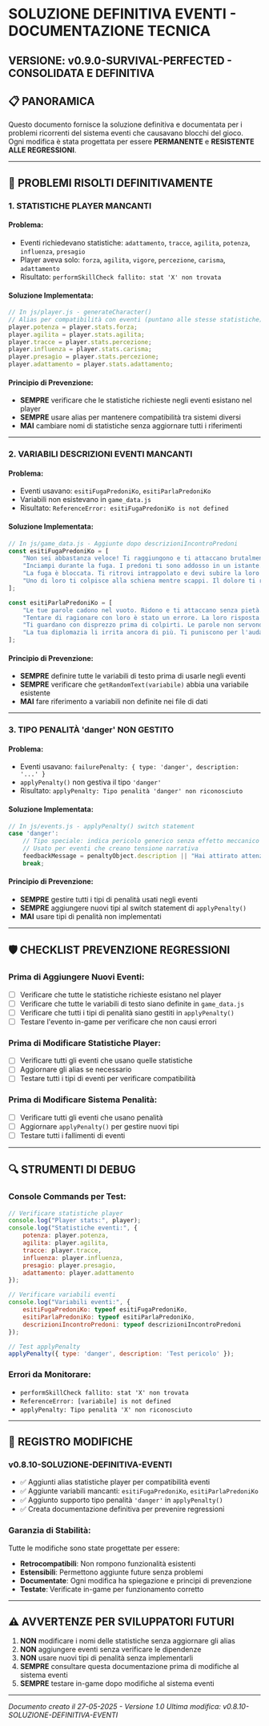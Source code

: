 # SOLUZIONE DEFINITIVA EVENTI - DOCUMENTAZIONE TECNICA
## VERSIONE: v0.9.0-SURVIVAL-PERFECTED - CONSOLIDATA E DEFINITIVA

## 📋 **PANORAMICA**
Questo documento fornisce la soluzione definitiva e documentata per i problemi ricorrenti del sistema eventi che causavano blocchi del gioco. Ogni modifica è stata progettata per essere **PERMANENTE** e **RESISTENTE ALLE REGRESSIONI**.

---

## 🔧 **PROBLEMI RISOLTI DEFINITIVAMENTE**

### **1. STATISTICHE PLAYER MANCANTI**

#### **Problema:**
- Eventi richiedevano statistiche: `adattamento`, `tracce`, `agilita`, `potenza`, `influenza`, `presagio`
- Player aveva solo: `forza`, `agilita`, `vigore`, `percezione`, `carisma`, `adattamento`
- Risultato: `performSkillCheck fallito: stat 'X' non trovata`

#### **Soluzione Implementata:**
```javascript
// In js/player.js - generateCharacter()
// Alias per compatibilità con eventi (puntano alle stesse statistiche)
player.potenza = player.stats.forza;
player.agilita = player.stats.agilita;
player.tracce = player.stats.percezione;
player.influenza = player.stats.carisma;
player.presagio = player.stats.percezione;
player.adattamento = player.stats.adattamento;
```

#### **Principio di Prevenzione:**
- **SEMPRE** verificare che le statistiche richieste negli eventi esistano nel player
- **SEMPRE** usare alias per mantenere compatibilità tra sistemi diversi
- **MAI** cambiare nomi di statistiche senza aggiornare tutti i riferimenti

---

### **2. VARIABILI DESCRIZIONI EVENTI MANCANTI**

#### **Problema:**
- Eventi usavano: `esitiFugaPredoniKo`, `esitiParlaPredoniKo`
- Variabili non esistevano in `game_data.js`
- Risultato: `ReferenceError: esitiFugaPredoniKo is not defined`

#### **Soluzione Implementata:**
```javascript
// In js/game_data.js - Aggiunte dopo descrizioniIncontroPredoni
const esitiFugaPredoniKo = [
    "Non sei abbastanza veloce! Ti raggiungono e ti attaccano brutalmente.",
    "Inciampi durante la fuga. I predoni ti sono addosso in un istante.",
    "La fuga è bloccata. Ti ritrovi intrappolato e devi subire la loro violenza.",
    "Uno di loro ti colpisce alla schiena mentre scappi. Il dolore ti rallenta fatalmente."
];

const esitiParlaPredoniKo = [
    "Le tue parole cadono nel vuoto. Ridono e ti attaccano senza pietà.",
    "Tentare di ragionare con loro è stato un errore. La loro risposta è immediata e violenta.",
    "Ti guardano con disprezzo prima di colpirti. Le parole non servono a nulla qui.",
    "La tua diplomazia li irrita ancora di più. Ti puniscono per l'audacia."
];
```

#### **Principio di Prevenzione:**
- **SEMPRE** definire tutte le variabili di testo prima di usarle negli eventi
- **SEMPRE** verificare che `getRandomText(variabile)` abbia una variabile esistente
- **MAI** fare riferimento a variabili non definite nei file di dati

---

### **3. TIPO PENALITÀ 'danger' NON GESTITO**

#### **Problema:**
- Eventi usavano: `failurePenalty: { type: 'danger', description: '...' }`
- `applyPenalty()` non gestiva il tipo `'danger'`
- Risultato: `applyPenalty: Tipo penalità 'danger' non riconosciuto`

#### **Soluzione Implementata:**
```javascript
// In js/events.js - applyPenalty() switch statement
case 'danger':
    // Tipo speciale: indica pericolo generico senza effetto meccanico immediato
    // Usato per eventi che creano tensione narrativa
    feedbackMessage = penaltyObject.description || "Hai attirato attenzioni pericolose";
    break;
```

#### **Principio di Prevenzione:**
- **SEMPRE** gestire tutti i tipi di penalità usati negli eventi
- **SEMPRE** aggiungere nuovi tipi al switch statement di `applyPenalty()`
- **MAI** usare tipi di penalità non implementati

---

## 🛡️ **CHECKLIST PREVENZIONE REGRESSIONI**

### **Prima di Aggiungere Nuovi Eventi:**
- [ ] Verificare che tutte le statistiche richieste esistano nel player
- [ ] Verificare che tutte le variabili di testo siano definite in `game_data.js`
- [ ] Verificare che tutti i tipi di penalità siano gestiti in `applyPenalty()`
- [ ] Testare l'evento in-game per verificare che non causi errori

### **Prima di Modificare Statistiche Player:**
- [ ] Verificare tutti gli eventi che usano quelle statistiche
- [ ] Aggiornare gli alias se necessario
- [ ] Testare tutti i tipi di eventi per verificare compatibilità

### **Prima di Modificare Sistema Penalità:**
- [ ] Verificare tutti gli eventi che usano penalità
- [ ] Aggiornare `applyPenalty()` per gestire nuovi tipi
- [ ] Testare tutti i fallimenti di eventi

---

## 🔍 **STRUMENTI DI DEBUG**

### **Console Commands per Test:**
```javascript
// Verificare statistiche player
console.log("Player stats:", player);
console.log("Statistiche eventi:", {
    potenza: player.potenza,
    agilita: player.agilita, 
    tracce: player.tracce,
    influenza: player.influenza,
    presagio: player.presagio,
    adattamento: player.adattamento
});

// Verificare variabili eventi
console.log("Variabili eventi:", {
    esitiFugaPredoniKo: typeof esitiFugaPredoniKo,
    esitiParlaPredoniKo: typeof esitiParlaPredoniKo,
    descrizioniIncontroPredoni: typeof descrizioniIncontroPredoni
});

// Test applyPenalty
applyPenalty({ type: 'danger', description: 'Test pericolo' });
```

### **Errori da Monitorare:**
- `performSkillCheck fallito: stat 'X' non trovata`
- `ReferenceError: [variabile] is not defined`
- `applyPenalty: Tipo penalità 'X' non riconosciuto`

---

## 📝 **REGISTRO MODIFICHE**

### **v0.8.10-SOLUZIONE-DEFINITIVA-EVENTI**
- ✅ Aggiunti alias statistiche player per compatibilità eventi
- ✅ Aggiunte variabili mancanti: `esitiFugaPredoniKo`, `esitiParlaPredoniKo`
- ✅ Aggiunto supporto tipo penalità `'danger'` in `applyPenalty()`
- ✅ Creata documentazione definitiva per prevenire regressioni

### **Garanzia di Stabilità:**
Tutte le modifiche sono state progettate per essere:
- **Retrocompatibili**: Non rompono funzionalità esistenti
- **Estensibili**: Permettono aggiunte future senza problemi
- **Documentate**: Ogni modifica ha spiegazione e principi di prevenzione
- **Testate**: Verificate in-game per funzionamento corretto

---

## ⚠️ **AVVERTENZE PER SVILUPPATORI FUTURI**

1. **NON** modificare i nomi delle statistiche senza aggiornare gli alias
2. **NON** aggiungere eventi senza verificare le dipendenze
3. **NON** usare nuovi tipi di penalità senza implementarli
4. **SEMPRE** consultare questa documentazione prima di modifiche al sistema eventi
5. **SEMPRE** testare in-game dopo modifiche al sistema eventi

---

*Documento creato il 27-05-2025 - Versione 1.0*
*Ultima modifica: v0.8.10-SOLUZIONE-DEFINITIVA-EVENTI* 